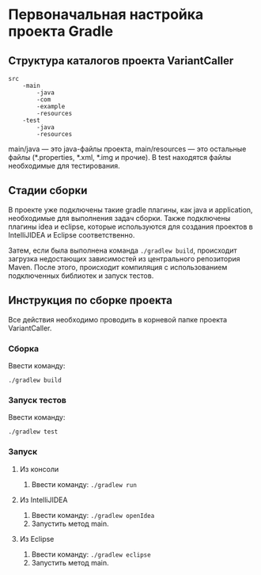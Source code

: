 # Первоначальная настройка проекта Gradle

## Структура каталогов проекта VariantCaller
```
src
    -main
        -java
	    -com
		-example	
        -resources
    -test
        -java
        -resources
```
main/java — это java-файлы проекта, main/resources — это остальные файлы (*.properties, *.xml, *.img и прочие). В test находятся файлы необходимые для тестирования.

## Стадии сборки
В проекте уже подключены такие gradle плагины, как java и application, необходимые для выполнения задач сборки. Также подключены плагины idea и eclipse, которые используются для создания проектов в IntelliJIDEA и Eclipse соответственно.

Затем, если была выполнена команда ```./gradlew build```, происходит загрузка недостающих зависимостей из центрального репозитория Maven. После этого, происходит компиляция с использованием подключенных библиотек и запуск тестов.

## Инструкция по сборке проекта

Все действия необходимо проводить в корневой папке проекта VariantCaller.

### Сборка

Ввести команду:

```
./gradlew build
```

### Запуск тестов

Ввести команду: 

```
./gradlew test
```

### Запуск

1. Из консоли
    1. Ввести команду: ```./gradlew run```

2. Из IntelliJIDEA
    1. Ввести команду: ```./gradlew openIdea```
    2. Запустить метод main.

3. Из Eclipse
    1. Ввести команду: ```./gradlew eclipse```
    2. Запустить метод main.
